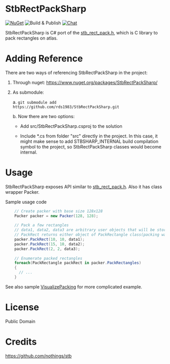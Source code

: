 # StbRectPackSharp
[![NuGet](https://img.shields.io/nuget/v/StbRectPackSharp.svg)](https://www.nuget.org/packages/StbRectPackSharp/) 
![Build & Publish](https://github.com/StbSharp/StbRectPackSharp/workflows/Build%20&%20Publish/badge.svg)
[![Chat](https://img.shields.io/discord/628186029488340992.svg)](https://discord.gg/ZeHxhCY)

StbRectPackSharp is C# port of the [stb_rect_pack.h](https://github.com/nothings/stb/blob/master/stb_rect_pack.h), which is C library to pack rectangles on atlas.

# Adding Reference
There are two ways of referencing StbRectPackSharp in the project:
1. Through nuget: https://www.nuget.org/packages/StbRectPackSharp/
2. As submodule:
    
    a. `git submodule add https://github.com/rds1983/StbRectPackSharp.git`
    
    b. Now there are two options:
       
      * Add src/StbRectPackSharp.csproj to the solution
       
      * Include *.cs from folder "src" directly in the project. In this case, it might make sense to add STBSHARP_INTERNAL build compilation symbol to the project, so StbRectPackSharp classes would become internal.
     
# Usage
StbRectPackSharp exposes API similar to [stb_rect_pack.h](https://github.com/nothings/stb/blob/master/stb_rect_pack.h). 
Also it has class wrapper Packer.

Sample usage code
```c# 
    // Create packer with base size 128x128
    Packer packer = new Packer(128, 128);
    
    // Pack a few rectangles
    // data1, data2, data3 are arbitrary user objects that will be stored within instances of PackRectangle class
    // PackRect returns either object of PackRectangle class(packing was succesful) or null(no more place)
    packer.PackRect(10, 10, data1);
    packer.PackRect(15, 10, data2);
    packer.PackRect(2, 2, data3);
    
    // Enumerate packed rectangles
    foreach(PackRectangle packRect in packer.PackRectangles)
    {
      // ...
    }
```

See also sample [VisualizePacking](https://github.com/StbSharp/StbRectPackSharp/tree/master/tests/StbRectPackSharp.VisualizePacking) for more complicated example.

# License
Public Domain

# Credits
https://github.com/nothings/stb
